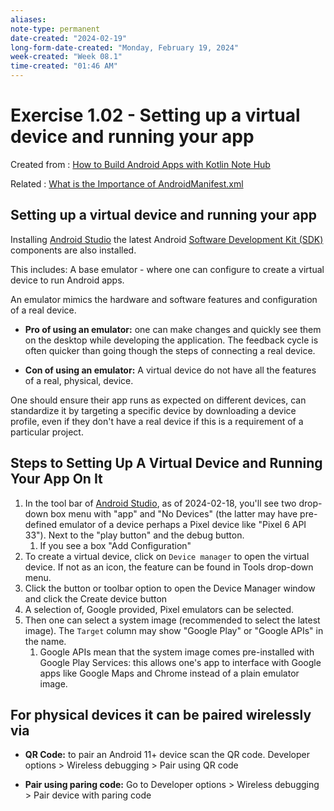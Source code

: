 ```yaml
---
aliases:
note-type: permanent
date-created: "2024-02-19"
long-form-date-created: "Monday, February 19, 2024"
week-created: "Week 08.1"
time-created: "01:46 AM"
---
```


# Exercise 1.02 - Setting up a virtual device and running your app

Created from : [How to Build Android Apps with Kotlin Note Hub](How%20to%20Build%20Android%20Apps%20with%20Kotlin%20Note%20Hub.md)

Related : [What is the Importance of AndroidManifest.xml](What%20is%20the%20Importance%20of%20AndroidManifest.xml.md)

## Setting up a virtual device and running your app

Installing [Android Studio](Android%20Studio) the latest Android [Software Development Kit (SDK)](<Software%20Development%20Kit%20(SDK)>) components are also installed.

This includes: A base emulator - where one can configure to create a virtual
device to run Android apps.

An emulator mimics the hardware and software features and configuration of
a real device.

- **Pro of using an emulator:** one can make changes and quickly see them on
  the desktop while developing the application. The feedback cycle is often
  quicker than going though the steps of connecting a real device.

- **Con of using an emulator:** A virtual device do not have all the features
  of a real, physical, device.

One should ensure their app runs as expected on different devices, can
standardize it by targeting a specific device by downloading a device profile,
even if they don't have a real device if this is a requirement of a particular
project.

## Steps to Setting Up A Virtual Device and Running Your App On It

1. In the tool bar of [Android Studio](Android%20Studio), as of 2024-02-18, you'll see two drop-down box menu with "app" and "No Devices" (the latter may have pre-defined emulator of a device perhaps a Pixel device like "Pixel 6 API 33"). Next to the "play button" and the debug button.
   1. If you see a box "Add Configuration"
2. To create a virtual device, click on `Device manager` to open the virtual device. If not as an icon, the feature can be found in Tools drop-down menu.
3. Click the button or toolbar option to open the Device Manager window and click the Create device button
4. A selection of, Google provided, Pixel emulators can be selected.
5. Then one can select a system image (recommended to select the latest image). The `Target` column may show "Google Play" or "Google APIs" in the name.
   1. Google APIs mean that the system image comes pre-installed with Google Play Services: this allows one's app to interface with Google apps like Google Maps and Chrome instead of a plain emulator image.

## For physical devices it can be paired wirelessly via

- **QR Code:** to pair an Android 11+ device scan the QR code.
  Developer options > Wireless debugging > Pair using QR code

- **Pair using paring code:** Go to
  Developer options > Wireless debugging > Pair device with paring code
